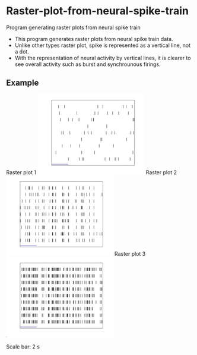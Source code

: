 # Raster-plot-from-neural-spike-train
Program generating raster plots from neural spike train


* This program generates raster plots from neural spike train data.
* Unlike other types raster plot, spike is represented as a vertical line, not a dot.
* With the representation of neural activity by vertical lines, it is clearer to see overall activity such as burst and synchrounous firings.




## Example
Raster plot 1
![alt text](https://github.com/kiyunleeeee/Raster-plot-from-neural-spike-train/blob/main/raster1.jpg)
Raster plot 2
![alt text](https://github.com/kiyunleeeee/Raster-plot-from-neural-spike-train/blob/main/raster2.jpg)
Raster plot 3
![alt text](https://github.com/kiyunleeeee/Raster-plot-from-neural-spike-train/blob/main/raster3.jpg)

Scale bar: 2 s
